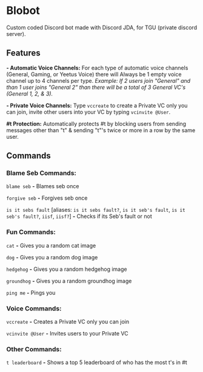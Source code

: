 # Blobot

Custom coded Discord bot made with Discord JDA, for TGU (private discord server).

## Features

**- Automatic Voice Channels:** For each type of automatic voice channels (General, Gaming, or Yeetus Voice) there will Always be 1 empty voice channel up to 4 channels per type.
*Example: If 2 users join "General" and than 1 user joins "General 2" than there will be a total of 3 General VC's (General 1, 2, & 3).*

**- Private Voice Channels:** Type `vccreate` to create a Private VC only you can join, invite other users into your VC by typing `vcinvite @User`.

**#t Protection:** Automatically protects #t by blocking users from sending messages other than "t" & sending "t"'s twice or more in a row by the same user.

## Commands

### Blame Seb Commands:

`blame seb` **-** Blames seb once

`forgive seb` **-** Forgives seb once

`is it sebs fault` [aliases: `is it sebs fault?`, `is it seb's fault`, `is it seb's fault?`, `iisf`, `iisf?`] **-** Checks if its Seb's fault or not

### Fun Commands:

`cat` **-** Gives you a random cat image

`dog` **-** Gives you a random dog image

`hedgehog` **-** Gives you a random hedgehog image

`groundhog` **-** Gives you a random groundhog image

`ping me` **-** Pings you

### Voice Commands:

`vccreate` **-** Creates a Private VC only you can join

`vcinvite @User` **-** Invites users to your Private VC

### Other Commands:

`t leaderboard` **-** Shows a top 5 leaderboard of who has the most t's in #t
